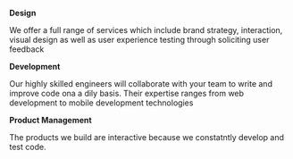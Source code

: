 **Design**

We offer a full range of services which include brand strategy, interaction, visual design as well as user experience testing through soliciting user feedback

**Development**

Our highly skilled engineers will collaborate with your team to write and improve code ona a dily basis. Their expertise ranges from web development to mobile development technologies

**Product Management**

The products we build are interactive because we constatntly develop and test code.
